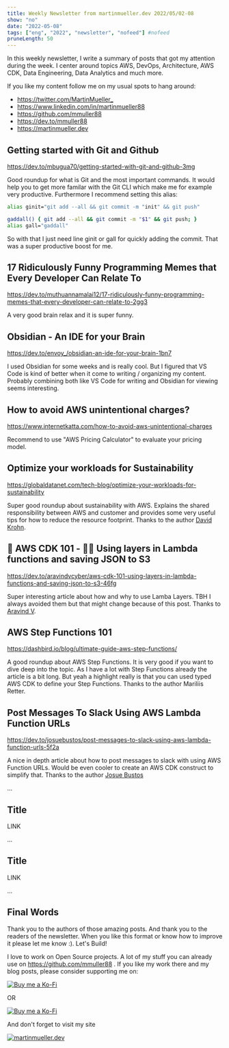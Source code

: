 ```yaml
---
title: Weekly Newsletter from martinmueller.dev 2022/05/02-08
show: "no"
date: "2022-05-08"
tags: ["eng", "2022", "newsletter", "nofeed"] #nofeed
pruneLength: 50
---
```


In this weekly newsletter, I write a summary of posts that got my attention during the week. I center around topics AWS, DevOps, Architecture, AWS CDK, Data Engineering, Data Analytics and much more.

If you like my content follow me on my usual spots to hang around:

- <https://twitter.com/MartinMueller_>
- <https://www.linkedin.com/in/martinmueller88>
- <https://github.com/mmuller88>
- <https://dev.to/mmuller88>
- <https://martinmueller.dev>

## Getting started with Git and Github

<https://dev.to/mbugua70/getting-started-with-git-and-github-3mg>

Good roundup for what is Git and the most important commands. It would help you to get more familar with the Git CLI which make me for example very productive. Furthermore I recommend setting this alias:

```bash
alias ginit="git add --all && git commit -m "init" && git push"

gaddall() { git add --all && git commit -m "$1" && git push; }
alias gall="gaddall"
```

So with that I just need line ginit or gall for quickly adding the commit. That was a super productive boost for me.

## 17 Ridiculously Funny Programming Memes that Every Developer Can Relate To

<https://dev.to/muthuannamalai12/17-ridiculously-funny-programming-memes-that-every-developer-can-relate-to-2gg3>

A very good brain relax and it is super funny.

## Obsidian - An IDE for your Brain

<https://dev.to/envoy_/obsidian-an-ide-for-your-brain-1bn7>

I used Obsidian for some weeks and is really cool. But I figured that VS Code is kind of better when it come to writing / organizing my content. Probably combining both like VS Code for writing and Obsidian for viewing seems interesting.

## How to avoid AWS unintentional charges?

<https://www.internetkatta.com/how-to-avoid-aws-unintentional-charges>

Recommend to use "AWS Pricing Calculator" to evaluate your pricing model.

## Optimize your workloads for Sustainability

<https://globaldatanet.com/tech-blog/optimize-your-workloads-for-sustainability>

Super good roundup about sustainability with AWS. Explains the shared responsibility between AWS and customer and provides some very useful tips for how to reduce the resource footprint. Thanks to the author [David Krohn](https://globaldatanet.com/our-team/david-krohn).

## 🤡 AWS CDK 101 - 🤾‍♂ Using layers in Lambda functions and saving JSON to S3

<https://dev.to/aravindvcyber/aws-cdk-101-using-layers-in-lambda-functions-and-saving-json-to-s3-46fg>

Super interesting article about how and why to use Lamba Layers. TBH I always avoided them but that might change because of this post. Thanks to [Aravind V](https://dev.to/aravindvcyber).

## AWS Step Functions 101

https://dashbird.io/blog/ultimate-guide-aws-step-functions/

A good roundup about AWS Step Functions. It is very good if you want to dive deep into the topic. As I have a lot with Step Functions already the article is a bit long. But yeah a highlight really is that you can used typed AWS CDK to define your Step Functions. Thanks to the author Mariliis Retter.

## Post Messages To Slack Using AWS Lambda Function URLs

https://dev.to/josuebustos/post-messages-to-slack-using-aws-lambda-function-urls-5f2a

A nice in depth article about how to post messages to slack with using AWS Function URLs. Would be even cooler to create an AWS CDK construct to simplify that. Thanks to the author [Josue Bustos](https://dev.to/josuebustos)

...

## Title

LINK

...

## Title

LINK

...

## Final Words

Thank you to the authors of those amazing posts. And thank you to the readers of the newsletter. When you like this format or know how to improve it please let me know :). Let's Build!

I love to work on Open Source projects. A lot of my stuff you can already use on <https://github.com/mmuller88> . If you like my work there and my blog posts, please consider supporting me on:

[![Buy me a Ko-Fi](https://storage.ko-fi.com/cdn/useruploads/png_d554a01f-60f0-4969-94d1-7b69f3e28c2fcover.jpg?v=69a332f2-b808-4369-8ba3-dae0d1100dd4)](https://ko-fi.com/T6T1BR59W)

OR

[![Buy me a Ko-Fi](https://theastrologypodcast.com/wp-content/uploads/2015/06/become-my-patron-05.jpg)](https://www.patreon.com/bePatron?u=29010217)

And don't forget to visit my site

[![martinmueller.dev](https://martinmueller.dev/static/84caa5292a6d0c37c48ae280d04b5fa6/a7715/joint.jpg)](https://martinmueller.dev/resume)
